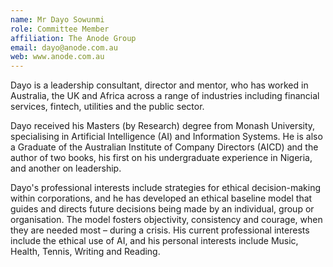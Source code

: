 ```yaml
---
name: Mr Dayo Sowunmi  
role: Committee Member
affiliation: The Anode Group
email: dayo@anode.com.au 
web: www.anode.com.au
---
```


Dayo is a leadership consultant, director and mentor, who has worked in Australia, the UK and Africa across a range of industries including financial services, fintech, utilities and the public sector. 

Dayo received his Masters (by Research) degree from Monash University, specialising in Artificial Intelligence (AI) and Information Systems. He is also a Graduate of the Australian Institute of Company Directors (AICD) and the author of two books, his first on his undergraduate experience in Nigeria, and another on leadership.

Dayo's professional interests include strategies for ethical decision-making within corporations, and he has developed an ethical baseline model that guides and directs future decisions being made by an individual, group or organisation. The model fosters objectivity, consistency and courage, when they are needed most – during a crisis. His current professional interests include the ethical use of AI, and his personal interests include Music, Health, Tennis, Writing and Reading.
